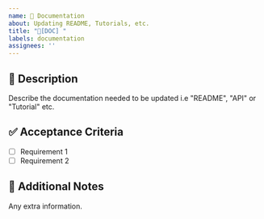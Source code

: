 ```yaml
---
name: 📝 Documentation
about: Updating README, Tutorials, etc.
title: "📝[DOC] "
labels: documentation
assignees: ''
---
```


## 🚀 Description
Describe the documentation needed to be updated i.e "README", "API" or "Tutorial" etc. 

## ✅ Acceptance Criteria
- [ ] Requirement 1
- [ ] Requirement 2

## 📌 Additional Notes
Any extra information.
